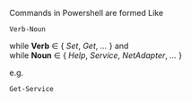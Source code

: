 Commands in Powershell are formed Like
```
Verb-Noun
```
while __Verb__ &isin; { _Set_, _Get_, _..._ } and  
while __Noun__ &isin; { _Help_, _Service_, _NetAdapter_, _..._ }  
  
e.g.
```
Get-Service
```